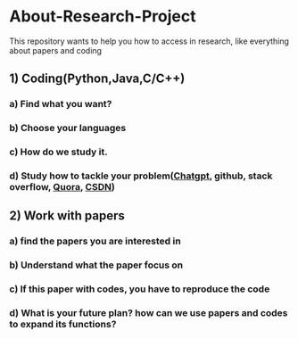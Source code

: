 # About-Research-Project
This repository wants to help you how to access in research, like everything about papers and coding 
## 1) Coding(Python,Java,C/C++)
### a) Find what you want? 
### b) Choose your languages
### c) How do we study it.
### d) Study how to tackle your problem(<u>Chatgpt</u>, github, stack overflow, <u>Quora</u>, <u>CSDN</u>)

## 2) Work with papers
### a) find the papers you are interested in
### b) Understand what the paper focus on
### c) If this paper with codes, you have to reproduce the code
### d) What is your future plan? how can we use papers and codes to expand its functions?
